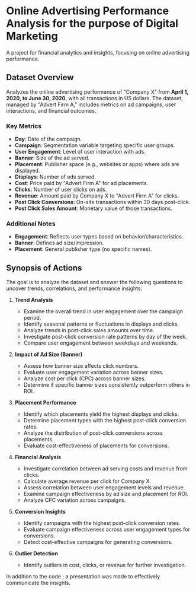 # Online Advertising Performance Analysis for the purpose of Digital Marketing
A project for financial analytics and insights, focusing on online advertising performance.

## Dataset Overview
Analyzes the online advertising performance of "Company X" from **April 1, 2020, to June 30, 2020**, with all transactions in US dollars. The dataset, managed by "Advert Firm A," includes metrics on ad campaigns, user interactions, and financial outcomes.

### Key Metrics
- **Day**: Date of the campaign.
- **Campaign**: Segmentation variable targeting specific user groups.
- **User Engagement**: Level of user interaction with ads.
- **Banner**: Size of the ad served.
- **Placement**: Publisher space (e.g., websites or apps) where ads are displayed.
- **Displays**: Number of ads served.
- **Cost**: Price paid by "Advert Firm A" for ad placements.
- **Clicks**: Number of user clicks on ads.
- **Revenue**: Amount paid by Company X to "Advert Firm A" for clicks.
- **Post Click Conversions**: On-site transactions within 30 days post-click.
- **Post Click Sales Amount**: Monetary value of those transactions.

### Additional Notes
- **Engagement**: Reflects user types based on behavior/characteristics.
- **Banner**: Defines ad size/impression.
- **Placement**: General publisher type (no specific names).

## Synopsis of Actions
The goal is to analyze the dataset and answer the following questions to uncover trends, correlations, and performance insights:

1. **Trend Analysis**
   - Examine the overall trend in user engagement over the campaign period.
   - Identify seasonal patterns or fluctuations in displays and clicks.
   - Analyze trends in post-click sales amounts over time.
   - Investigate post-click conversion rate patterns by day of the week.
   - Compare user engagement between weekdays and weekends.

2. **Impact of Ad Size (Banner)**
   - Assess how banner size affects click numbers.
   - Evaluate user engagement variation across banner sizes.
   - Analyze cost per click (CPC) across banner sizes.
   - Determine if specific banner sizes consistently outperform others in ROI.

3. **Placement Performance**
   - Identify which placements yield the highest displays and clicks.
   - Determine placement types with the highest post-click conversion rates.
   - Analyze the distribution of post-click conversions across placements.
   - Evaluate cost-effectiveness of placements for conversions.

4. **Financial Analysis**
   - Investigate correlation between ad serving costs and revenue from clicks.
   - Calculate average revenue per click for Company X.
   - Assess correlation between user engagement levels and revenue.
   - Examine campaign effectiveness by ad size and placement for ROI.
   - Analyze CPC variation across campaigns.

5. **Conversion Insights**
   - Identify campaigns with the highest post-click conversion rates.
   - Evaluate campaign effectiveness across user engagement types for conversions.
   - Detect cost-effective campaigns for generating conversions.

6. **Outlier Detection**
   - Identify outliers in cost, clicks, or revenue for further investigation.

In addition to the code ; a presentation was made to effectively communicate the insights.
